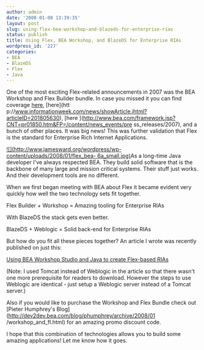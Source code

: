 ```yaml
---
author: admin
date: '2008-01-08 13:39:35'
layout: post
slug: using-flex-bea-workshop-and-blazeds-for-enterprise-rias
status: publish
title: Using Flex, BEA Workshop, and BlazeDS for Enterprise RIAs
wordpress_id: '227'
categories:
- BEA
- BlazeDS
- Flex
- Java
---
```


One of the most exciting Flex-related announcements in 2007 was the BEA
Workshop and Flex Builder bundle. In case you missed it you can find coverage
[here](http://www.infoworld.com/article/07/09/11/bea-adobe_1.html), [here](htt
p://www.informationweek.com/news/showArticle.jhtml?articleID=201805630), [here
](http://www.bea.com/framework.jsp?CNT=pr01850.htm&FP=/content/news_events/pre
ss_releases/2007), and a bunch of other places. It was big news! This was
further validation that Flex is the standard for Enterprise Rich Internet
Applications.

[![](http://www.jamesward.org/wordpress/wp-content/uploads/2008/01/flex_bea-
6a_small.jpg)](http://www.adobe.com/devnet/flex/articles/bea_workshop.html)As
a long-time Java developer I've always respected BEA. They build solid
software that is the backbone of many large and mission critical systems.
Their stuff just works. And their development tools are no different.

When we first began meeting with BEA about Flex it became evident very quickly
how well the two technology sets fit together.

Flex Builder + Workshop = Amazing tooling for Enterprise RIAs

With BlazeDS the stack gets even better.

BlazeDS + Weblogic = Solid back-end for Enterprise RIAs

But how do you fit all these pieces together? An article I wrote was recently
published on just this:

[Using BEA Workshop Studio and Java to create Flex-based
RIAs](http://www.adobe.com/devnet/flex/articles/bea_workshop.html)

(Note: I used Tomcat instead of Weblogic in the article so that there wasn't
one more prerequisite for readers to download. However the steps to use
Weblogic are identical - just setup a Weblogic server instead of a Tomcat
server.)

Also if you would like to purchase the Workshop and Flex Bundle check out
[Pieter Humphrey's Blog](http://dev2dev.bea.com/blog/phumphrey/archive/2008/01
/workshop_and_fl.html) for an amazing promo discount code.

I hope that this combination of technologies allows you to build some amazing
applications! Let me know how it goes.

